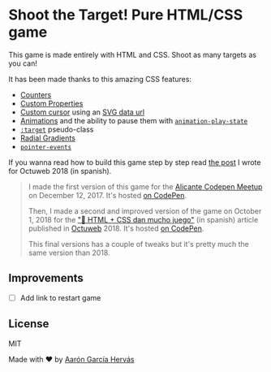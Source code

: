 # Shoot the Target! Pure HTML/CSS game

This game is made entirely with HTML and CSS. Shoot as many targets as you can!

It has been made thanks to this amazing CSS features:

- [Counters](https://developer.mozilla.org/en-US/docs/Web/CSS/CSS_Lists_and_Counters/Using_CSS_counters)
- [Custom Properties](https://developer.mozilla.org/en-US/docs/Web/CSS/--*)
- [Custom cursor](https://developer.mozilla.org/en-US/docs/Web/CSS/CSS_Basic_User_Interface/Using_URL_values_for_the_cursor_property) using an [SVG data url](https://stackoverflow.com/a/46017733/2767771)
- [Animations](https://developer.mozilla.org/en-US/docs/Web/CSS/CSS_Animations) and the ability to pause them with [`animation-play-state`](https://developer.mozilla.org/en-US/docs/Web/CSS/animation-play-state)
- [`:target`](https://developer.mozilla.org/en-US/docs/Web/CSS/:target) pseudo-class
- [Radial Gradients](https://developer.mozilla.org/en-US/docs/Web/CSS/radial-gradient)
- [`pointer-events`](https://developer.mozilla.org/en-US/docs/Web/CSS/pointer-events)

If you wanna read how to build this game step by step read [the post](https://octuweb.com/html-css-dan-mucho-juego/) I wrote for Octuweb 2018 (in spanish).

> I made the first version of this game for the [Alicante Codepen Meetup](https://www.meetup.com/Alicante-Frontend/events/243642935/) on December 12, 2017. It's hosted [on CodePen](https://codepen.io/aarongarciah/pen/ypBoVm).
> 
> Then, I made a second and improved version of the game on October 1, 2018 for the ["🎯 HTML + CSS dan mucho juego"](https://octuweb.com/html-css-dan-mucho-juego/) (in spanish) article published in [Octuweb](https://octuweb.com) 2018. It's hosted [on CodePen](https://codepen.io/aarongarciah/pen/BOEZvY).
> 
> This final versions has a couple of tweaks but it's pretty much the same version than 2018.


## Improvements

- [ ] Add link to restart game

## License

MIT

Made with ♥️ by [Aarón García Hervás](https://aarongarciah.com)
